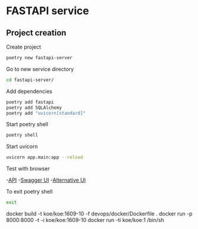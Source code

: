 # FASTAPI service

## Project creation

Create project

```bash
poetry new fastapi-server
```

Go to new service directory

```bash
cd fastapi-server/
```

Add dependencies

```bash
poetry add fastapi
poetry add SQLAlchemy
poetry add "uvicorn[standard]"
```

Start poetry shell

```bash
poetry shell
```

Start uvicorn
```bash
uvicorn app.main:app --reload
```

Test with browser

-[API](http://127.0.0.1:8000/)
-[Swagger UI](http://127.0.0.1:8000/docs)
-[Alternative UI](http://127.0.0.1:8000/redoc)

To exit poetry shell
```bash
exit
```

docker build -t koe/koe:1609-10 -f devops/docker/Dockerfile .
docker run -p 8000:8000 -t -i koe/koe:1609-10
docker run -ti koe/koe:1 /bin/sh
